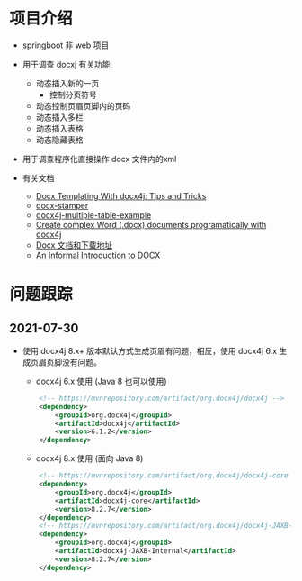 # 项目介绍

- springboot 非 web 项目
- 用于调查 docxj 有关功能
    - 动态插入新的一页
        - 控制分页符号
    - 动态控制页眉页脚内的页码
    - 动态插入多栏
    - 动态插入表格
    - 动态隐藏表格
    
- 用于调查程序化直接操作 docx 文件内的xml

- 有关文档
    - [Docx Templating With docx4j: Tips and Tricks](https://dzone.com/articles/word-docx-templating-with-docx4j)
    - [docx-stamper](https://github.com/thombergs/docx-stamper)
    - [docx4j-multiple-table-example](https://github.com/iwan41/docx4j-multiple-table-example)
    - [Create complex Word (.docx) documents programatically with docx4j](http://www.smartjava.org/content/create-complex-word-docx-documents-programatically-docx4j/)
    - [Docx 文档和下载地址](https://www.docx4java.org/docx4j/)
    - [An Informal Introduction to DOCX](https://www.toptal.com/xml/an-informal-introduction-to-docx)
    

# 问题跟踪

## 2021-07-30
- 使用 docx4j 8.x+ 版本默认方式生成页眉有问题，相反，使用 docx4j 6.x 生成页眉页脚没有问题。
    -  docx4j 6.x 使用  (Java 8 也可以使用)

    ```xml
        <!-- https://mvnrepository.com/artifact/org.docx4j/docx4j -->
        <dependency>
            <groupId>org.docx4j</groupId>
            <artifactId>docx4j</artifactId>
            <version>6.1.2</version>
        </dependency>
    ```
    -  docx4j 8.x 使用 (面向 Java 8)

    ```xml
        <!-- https://mvnrepository.com/artifact/org.docx4j/docx4j-core -->
        <dependency>
            <groupId>org.docx4j</groupId>
            <artifactId>docx4j-core</artifactId>
            <version>8.2.7</version>
        </dependency>
        <!-- https://mvnrepository.com/artifact/org.docx4j/docx4j-JAXB-ReferenceImpl -->
        <dependency>
            <groupId>org.docx4j</groupId>
            <artifactId>docx4j-JAXB-Internal</artifactId>
            <version>8.2.7</version>
        </dependency>
    ```    